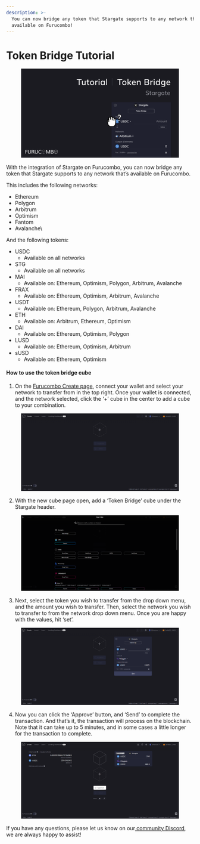 ```yaml
---
description: >-
  You can now bridge any token that Stargate supports to any network that’s
  available on Furucombo!
---
```


# Token Bridge Tutorial

<figure><img src="../../.gitbook/assets/Tutorial Token Bridge.png" alt=""><figcaption></figcaption></figure>

With the integration of Stargate on Furucombo, you can now bridge any token that Stargate supports to any network that’s available on Furucombo.

This includes the following networks:

* Ethereum
* Polygon
* Arbitrum
* Optimism
* Fantom
* Avalanche\


And the following tokens:

* USDC
  * Available on all networks
* STG
  * Available on all networks
* MAI
  * Available on: Ethereum, Optimism, Polygon, Arbitrum, Avalanche
* FRAX
  * Available on: Ethereum, Optimism, Arbitrum, Avalanche
* USDT
  * Available on: Ethereum, Polygon, Arbitrum, Avalanche
* ETH
  * Available on: Arbitrum, Ethereum, Optimism
* DAI
  * Available on: Ethereum, Optimism, Polygon
* LUSD
  * Available on: Ethereum, Optimism, Arbitrum
* sUSD
  * Available on: Ethereum, Optimism

#### &#x20;How to use the token bridge cube

1. On the [Furucombo Create page](https://furucombo.app/combo), connect your wallet and select your network to transfer from in the top right. Once your wallet is connected, and the network selected, click the ‘+’ cube in the center to add a cube to your combination.

<figure><img src="../../.gitbook/assets/image (1).png" alt=""><figcaption></figcaption></figure>

2. With the new cube page open, add a ‘Token Bridge’ cube under the Stargate header.

<figure><img src="../../.gitbook/assets/image (4).png" alt=""><figcaption></figcaption></figure>

3. Next, select the token you wish to transfer from the drop down menu, and the amount you wish to transfer. Then, select the network you wish to transfer to from the network drop down menu. Once you are happy with the values, hit ‘set’.

<figure><img src="../../.gitbook/assets/image (3).png" alt=""><figcaption></figcaption></figure>

4. Now you can click the ‘Approve’ button, and ‘Send’ to complete the transaction. And that’s it, the transaction will process on the blockchain. Note that it can take up to 5 minutes, and in some cases a little longer for the transaction to complete.

<figure><img src="../../.gitbook/assets/image (2).png" alt=""><figcaption></figcaption></figure>

If you have any questions, please let us know on our[ community Discord](https://go.furucombo.app/Discord), we are always happy to assist!
